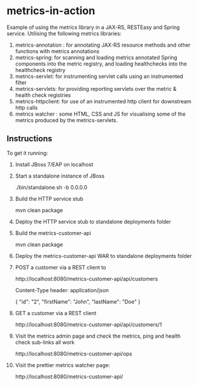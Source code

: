 metrics-in-action
=================

Example of using the metrics library in a JAX-RS, RESTEasy and Spring service. Utilising the following metrics libraries:

1. metrics-annotation : for annotating JAX-RS resource methods and other functions with metrics annotations
2. metrics-spring: for scanning and loading metrics annotated Spring components into the metric registry, and loading healthchecks into the healthcheck registry
3. metrics-servlet: for instrumenting servlet calls using an instrumented filter
4. metrics-servlets: for providing reporting servlets over the metric & health check registries
5. metrics-httpclient: for use of an instrumented http client for downstream http calls
6. metrics watcher : some HTML, CSS and JS for visualising some of the metrics produced by the metrics-servlets.

Instructions
------------
To get it running:

1. Install JBoss 7/EAP on localhost

2. Start a standalone instance of JBoss

    ./bin/standalone.sh -b 0.0.0.0
    
3. Build the HTTP service stub

    mvn clean package
    
4. Deploy the HTTP service stub to standalone deployments folder

5. Build the metrics-customer-api

    mvn clean package

6. Deploy the metrics-customer-api WAR to standalone deployments folder

7. POST a customer via a REST client to

    http://localhost:8080/metrics-customer-api/api/customers

    Content-Type header: application/json

    {
        "id": "2",
        "firstName": "John",
        "lastName": "Doe"
    }

8. GET a customer via a REST client
  
    http://localhost:8080/metrics-customer-api/api/customers/1

9. Visit the metrics admin page and check the metrics, ping and health check sub-links all work
  
    http://localhost:8080/metrics-customer-api/ops

10. Visit the prettier metrics watcher page:

    http://localhost:8080/metrics-customer-api/
   
